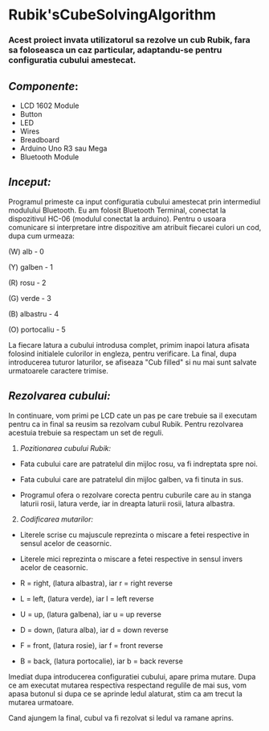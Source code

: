 # **Rubik'sCubeSolvingAlgorithm**

### Acest proiect invata utilizatorul sa rezolve un cub Rubik, fara sa foloseasca un caz particular, adaptandu-se pentru configuratia cubului amestecat.

## *Componente*: 
- LCD 1602 Module
- Button
- LED
- Wires
- Breadboard
- Arduino Uno R3 sau Mega
- Bluetooth Module

## *Inceput:*
 Programul primeste ca input configuratia cubului amestecat prin intermediul modulului Bluetooth. 
 Eu am folosit Bluetooth Terminal, conectat la dispozitivul HC-06 (modulul conectat la arduino).
 Pentru o usoara comunicare si interpretare intre dispozitive am atribuit fiecarei culori un cod, dupa cum urmeaza:
 
  (W) alb        - 0
  
  (Y) galben     - 1
  
  (R) rosu       - 2
  
  (G) verde      - 3
  
  (B) albastru   - 4
  
  (O) portocaliu - 5
 
 La fiecare latura a cubului introdusa complet, primim inapoi latura afisata folosind initialele culorilor in engleza, pentru verificare.
 La final, dupa introducerea tuturor laturilor, se afiseaza "Cub filled" si nu mai sunt salvate urmatoarele caractere trimise.
 
## *Rezolvarea cubului:*
 In continuare, vom primi pe LCD cate un pas pe care trebuie sa il executam pentru ca in final sa reusim sa rezolvam cubul Rubik.
 Pentru rezolvarea acestuia trebuie sa respectam un set de reguli.
 
 1. *Pozitionarea cubului Rubik:*
  - Fata cubului care are patratelul din mijloc rosu, va fi indreptata spre noi.
  
  - Fata cubului care are patratelul din mijloc galben, va fi tinuta in sus.
  
  - Programul ofera o rezolvare corecta pentru cuburile care au in stanga laturii rosii, latura verde, iar in dreapta laturii rosii, latura albastra.
 
 2. *Codificarea mutarilor:*
  
  - Literele scrise cu majuscule reprezinta o miscare a fetei respective in sensul acelor de ceasornic.
  
  - Literele mici reprezinta o miscare a fetei respective in sensul invers acelor de ceasornic.
  
  - R = right, (latura albastra), iar r = right reverse 
  
  - L = left, (latura verde), iar l = left reverse
  
  - U = up, (latura galbena), iar u = up reverse
  
  - D = down, (latura alba), iar d = down reverse
  
  - F = front, (latura rosie), iar f = front reverse
  
  - B = back, (latura portocalie), iar b = back reverse
 
 Imediat dupa introducerea configuratiei cubului, apare prima mutare. Dupa ce am executat mutarea respectiva respectand regulile de mai sus, vom apasa butonul si dupa ce se aprinde ledul alaturat, stim ca am trecut la mutarea urmatoare.

  Cand ajungem la final, cubul va fi rezolvat si ledul va ramane aprins.
  
  
  
